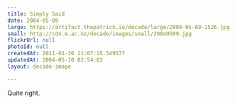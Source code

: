 ```yaml
---
title: Simply Said
date: 2004-05-09
large: https://artifact.thepatrick.io/decade/large/2004-05-09-1526.jpg
small: http://cdn.m.ac.nz/decade/images/small/20040509.jpg
flickrUrl: null
photoId: null
createdAt: 2011-01-30 11:07:15.549577
updatedAt: 2004-05-10 02:54:02
layout: decade-image

---
```

Quite right.

